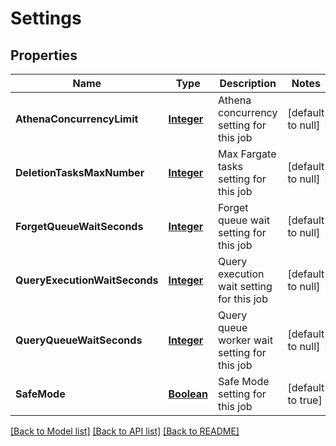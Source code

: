 # Settings
## Properties

Name | Type | Description | Notes
------------ | ------------- | ------------- | -------------
**AthenaConcurrencyLimit** | [**Integer**](integer.md) | Athena concurrency setting for this job | [default to null]
**DeletionTasksMaxNumber** | [**Integer**](integer.md) | Max Fargate tasks setting for this job | [default to null]
**ForgetQueueWaitSeconds** | [**Integer**](integer.md) | Forget queue wait setting for this job | [default to null]
**QueryExecutionWaitSeconds** | [**Integer**](integer.md) | Query execution wait setting for this job | [default to null]
**QueryQueueWaitSeconds** | [**Integer**](integer.md) | Query queue worker wait setting for this job | [default to null]
**SafeMode** | [**Boolean**](boolean.md) | Safe Mode setting for this job | [default to true]

[[Back to Model list]](../README.md#documentation-for-models) [[Back to API list]](../README.md#documentation-for-api-endpoints) [[Back to README]](../README.md)

